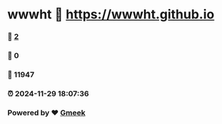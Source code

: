 # wwwht :link: https://wwwht.github.io 
### :page_facing_up: [2](https://wwwht.github.io/tag.html) 
### :speech_balloon: 0 
### :hibiscus: 11947 
### :alarm_clock: 2024-11-29 18:07:36 
### Powered by :heart: [Gmeek](https://github.com/Meekdai/Gmeek)

